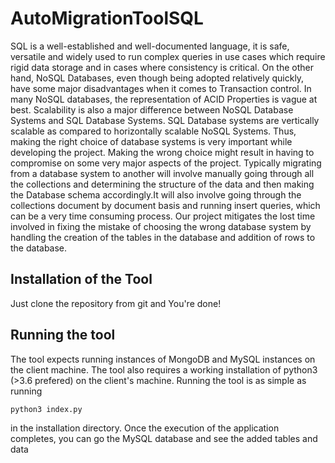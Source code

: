 # AutoMigrationToolSQL

SQL is a well-established and well-documented language, it is safe, versatile and widely used to run complex
queries in use cases which require rigid data storage and in cases where consistency is critical. On the other
hand, NoSQL Databases, even though being adopted relatively quickly, have some major disadvantages when
it comes to Transaction control. In many NoSQL databases, the representation of ACID Properties is vague at
best. Scalability is also a major difference between NoSQL Database Systems and SQL Database Systems.
SQL Database systems are vertically scalable as compared to horizontally scalable NoSQL Systems.
Thus, making the right choice of database systems is very important while developing the project. Making
the wrong choice might result in having to compromise on some very major aspects of the project. Typically
migrating from a database system to another will involve manually going through all the collections and
determining the structure of the data and then making the Database schema accordingly.It will also involve
going through the collections document by document basis and running insert queries, which can be a very
time consuming process.
Our project mitigates the lost time involved in fixing the mistake of choosing the wrong database system
by handling the creation of the tables in the database and addition of rows to the database.

## Installation of the Tool

Just clone the repository from git and You're done!

## Running the tool

The tool expects running instances of MongoDB and MySQL instances on the client machine. The tool also requires a working installation of python3 (>3.6 prefered) on the client's machine.
Running the tool is as simple as running
```
python3 index.py
```
in the installation directory.
Once the execution of the application completes, you can go the MySQL database and see the added tables and data
